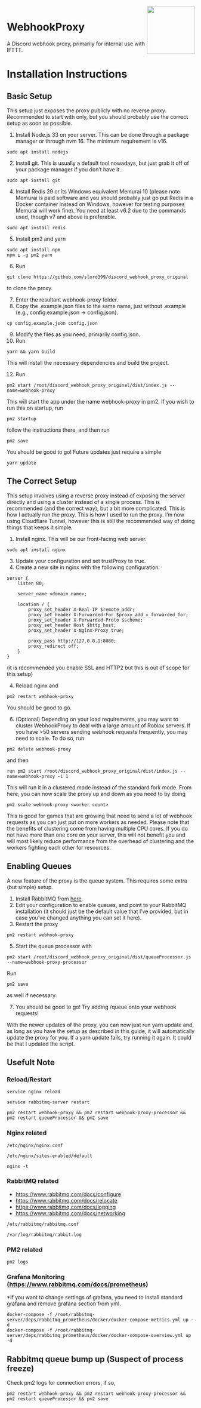 <img src="/public/img/logo.svg" width="128" align="right">

# WebhookProxy
A Discord webhook proxy, primarily for internal use with IFTTT.

# Installation Instructions
## Basic Setup

This setup just exposes the proxy publicly with no reverse proxy. Recommended to start with only, but you should probably use the correct setup as soon as possible.

1. Install Node.js 33 on your server. This can be done through a package manager or through nvm 16. The minimum requirement is v16.
```
sudo apt install nodejs
```
2. Install git. This is usually a default tool nowadays, but just grab it off of your package manager if you don’t have it.
```
sudo apt install git
```
4. Install Redis 29 or its Windows equivalent Memurai 10 (please note Memurai is paid software and you should probably just go put Redis in a Docker container instead on Windows, however for testing purposes Memurai will work fine). You need at least v6.2 due to the commands used, though v7 and above is preferable.
```
sudo apt install redis
```
5.  Install pm2 and yarn
```
sudo apt install npm
npm i -g pm2 yarn
```
6.  Run
```
git clone https://github.com/slord399/discord_webhook_proxy_original
```
to clone the proxy.

7.  Enter the resultant webhook-proxy folder.
8.  Copy the .example.json files to the same name, just without .example (e.g., config.example.json → config.json).
   ```
cp config.example.json config.json
```
9.  Modify the files as you need, primarily config.json.
10.  Run
```
yarn && yarn build
```
This will install the necessary dependencies and build the project.

12.  Run
```
pm2 start /root/discord_webhook_proxy_original/dist/index.js --name=webhook-proxy
```
 This will start the app under the name webhook-proxy in pm2.
     If you wish to run this on startup, run 
```
pm2 startup
```
follow the instructions there, and then run
```
pm2 save
```
   You should be good to go! 
   Future updates just require a simple 
```
yarn update
```

## The Correct Setup

This setup involves using a reverse proxy instead of exposing the server directly and using a cluster instead of a single process. This is recommended (and the correct way), but a bit more complicated. This is how I actually run the proxy. This is how I used to run the proxy. I’m now using Cloudflare Tunnel, however this is still the recommended way of doing things that keeps it simple.

1.  Install nginx. This will be our front-facing web server.
```
sudo apt install nginx
```
3.  Update your configuration and set trustProxy to true.
4.  Create a new site in nginx with the following configuration:
```
server {
    listen 80;

    server_name <domain name>;

    location / {
        proxy_set_header X-Real-IP $remote_addr;
        proxy_set_header X-Forwarded-For $proxy_add_x_forwarded_for;
        proxy_set_header X-Forwarded-Proto $scheme;
        proxy_set_header Host $http_host;
        proxy_set_header X-NginX-Proxy true;

        proxy_pass http://127.0.0.1:8080;
        proxy_redirect off;
    }
}
```
(it is recommended you enable SSL and HTTP2 but this is out of scope for this setup)

4.  Reload nginx and
```
pm2 restart webhook-proxy
```
You should be good to go.

6.  (Optional) Depending on your load requirements, you may want to cluster WebhookProxy to deal with a large amount of Roblox servers. If you have >50 servers sending webhook requests frequently, you may need to scale. To do so, run
   ```
pm2 delete webhook-proxy
```
and then 
```
run pm2 start /root/discord_webhook_proxy_original/dist/index.js --name=webhook-proxy -i 1
```
This will run it in a clustered mode instead of the standard fork mode.
        From here, you can now scale the proxy up and down as you need to by doing 
 ```
pm2 scale webhook-proxy <worker count>
 ```
This is good for games that are growing that need to send a lot of webhook requests as you can just put on more workers as needed.
Please note that the benefits of clustering come from having multiple CPU cores. 
If you do not have more than one core on your server, this will not benefit you and will most likely reduce performance from the overhead of clustering and the workers fighting each other for resources.

## Enabling Queues

A new feature of the proxy is the queue system. This requires some extra (but simple) setup.

1.  Install RabbitMQ from [here](https://www.rabbitmq.com/docs/install-debian).
2.  Edit your configuration to enable queues, and point to your RabbitMQ installation (it should just be the default value that I’ve provided, but in case you’ve changed anything you can set it here).
3.   Restart the proxy
```
pm2 restart webhook-proxy
```
5.  Start the queue processor with
```
pm2 start /root/discord_webhook_proxy_original/dist/queueProcessor.js --name=webhook-proxy-processor
```
Run
```
pm2 save
```
as well if necessary.

7.  You should be good to go! Try adding /queue onto your webhook requests!

With the newer updates of the proxy, you can now just run yarn update and, as long as you have the setup as described in this guide, it will automatically update the proxy for you. If a yarn update fails, try running it again. It could be that I updated the script.

## Usefult Note
### Reload/Restart
```
service nginx reload
```
```
service rabbitmq-server restart
```
```
pm2 restart webhook-proxy && pm2 restart webhook-proxy-processor && pm2 restart queueProcessor && pm2 save
```

### Nginx related
```
/etc/nginx/nginx.conf
```
```
/etc/nginx/sites-enabled/default
```
```
nginx -t
```


### RabbitMQ related
* https://www.rabbitmq.com/docs/configure
* https://www.rabbitmq.com/docs/relocate
* https://www.rabbitmq.com/docs/logging
* https://www.rabbitmq.com/docs/networking
  
```
/etc/rabbitmq/rabbitmq.conf
```
```
/var/log/rabbitmq/rabbit.log
```

### PM2 related
```
pm2 logs
```

### Grafana Monitoring (https://www.rabbitmq.com/docs/prometheus)
*If you want to change settings of grafana, you need to install standard grafana and remove grafana section from yml.
```
docker-compose -f /root/rabbitmq-server/deps/rabbitmq_prometheus/docker/docker-compose-metrics.yml up -d
docker-compose -f /root/rabbitmq-server/deps/rabbitmq_prometheus/docker/docker-compose-overview.yml up -d
```

## Rabbitmq queue bump up (Suspect of process freeze)
Check pm2 logs for connection errors, if so,
```
pm2 restart webhook-proxy && pm2 restart webhook-proxy-processor && pm2 restart queueProcessor && pm2 save
```
